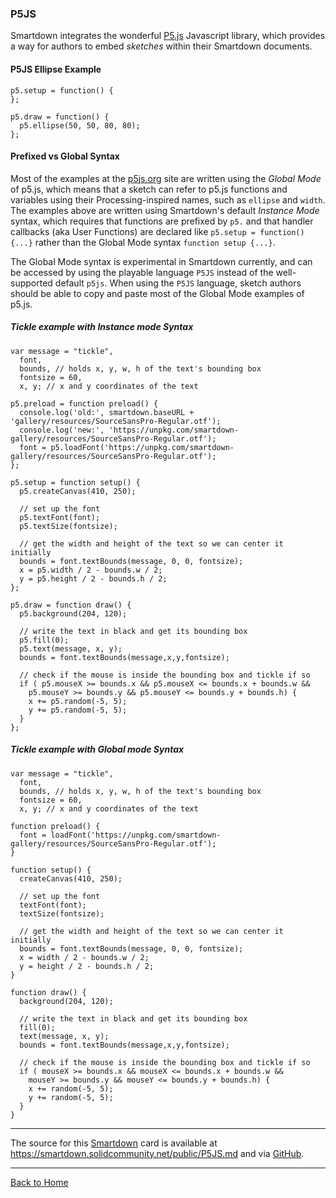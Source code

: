 ### P5JS

Smartdown integrates the wonderful [P5.js](https://p5js.org/) Javascript library, which provides a way for authors to embed *sketches* within their Smartdown documents.


#### P5JS Ellipse Example


```p5js/playable
p5.setup = function() {
};

p5.draw = function() {
  p5.ellipse(50, 50, 80, 80);
};
```


#### Prefixed vs Global Syntax

Most of the examples at the [p5js.org](https://p5js.org) site are written using the *Global Mode* of p5.js, which means that a sketch can refer to p5.js functions and variables using their Processing-inspired names, such as `ellipse` and `width`. The examples above are written using Smartdown's default *Instance Mode* syntax, which requires that functions are prefixed by `p5.` and that handler callbacks (aka User Functions) are declared like `p5.setup = function() {...}` rather than the Global Mode syntax `function setup {...}`.

The Global Mode syntax is experimental in Smartdown currently, and can be accessed by using the playable language `P5JS` instead of the well-supported default `p5js`. When using the `P5JS` language, sketch authors should be able to copy and paste most of the Global Mode examples of p5.js.


##### Tickle example with Instance mode Syntax

```p5js/playable
var message = "tickle",
  font,
  bounds, // holds x, y, w, h of the text's bounding box
  fontsize = 60,
  x, y; // x and y coordinates of the text

p5.preload = function preload() {
  console.log('old:', smartdown.baseURL + 'gallery/resources/SourceSansPro-Regular.otf');
  console.log('new:', 'https://unpkg.com/smartdown-gallery/resources/SourceSansPro-Regular.otf');
  font = p5.loadFont('https://unpkg.com/smartdown-gallery/resources/SourceSansPro-Regular.otf');
};

p5.setup = function setup() {
  p5.createCanvas(410, 250);

  // set up the font
  p5.textFont(font);
  p5.textSize(fontsize);

  // get the width and height of the text so we can center it initially
  bounds = font.textBounds(message, 0, 0, fontsize);
  x = p5.width / 2 - bounds.w / 2;
  y = p5.height / 2 - bounds.h / 2;
};

p5.draw = function draw() {
  p5.background(204, 120);

  // write the text in black and get its bounding box
  p5.fill(0);
  p5.text(message, x, y);
  bounds = font.textBounds(message,x,y,fontsize);

  // check if the mouse is inside the bounding box and tickle if so
  if ( p5.mouseX >= bounds.x && p5.mouseX <= bounds.x + bounds.w &&
    p5.mouseY >= bounds.y && p5.mouseY <= bounds.y + bounds.h) {
    x += p5.random(-5, 5);
    y += p5.random(-5, 5);
  }
};
```

##### Tickle example with Global mode Syntax

```P5JS/playable
var message = "tickle",
  font,
  bounds, // holds x, y, w, h of the text's bounding box
  fontsize = 60,
  x, y; // x and y coordinates of the text

function preload() {
  font = loadFont('https://unpkg.com/smartdown-gallery/resources/SourceSansPro-Regular.otf');
}

function setup() {
  createCanvas(410, 250);

  // set up the font
  textFont(font);
  textSize(fontsize);

  // get the width and height of the text so we can center it initially
  bounds = font.textBounds(message, 0, 0, fontsize);
  x = width / 2 - bounds.w / 2;
  y = height / 2 - bounds.h / 2;
}

function draw() {
  background(204, 120);

  // write the text in black and get its bounding box
  fill(0);
  text(message, x, y);
  bounds = font.textBounds(message,x,y,fontsize);

  // check if the mouse is inside the bounding box and tickle if so
  if ( mouseX >= bounds.x && mouseX <= bounds.x + bounds.w &&
    mouseY >= bounds.y && mouseY <= bounds.y + bounds.h) {
    x += random(-5, 5);
    y += random(-5, 5);
  }
}
```

---

The source for this [Smartdown](https://smartdown.io) card is available at https://smartdown.solidcommunity.net/public/P5JS.md and via [GitHub](https://github.com/smartdown/solid/blob/master/public/P5JS.md).

---

[Back to Home](:@Home)

